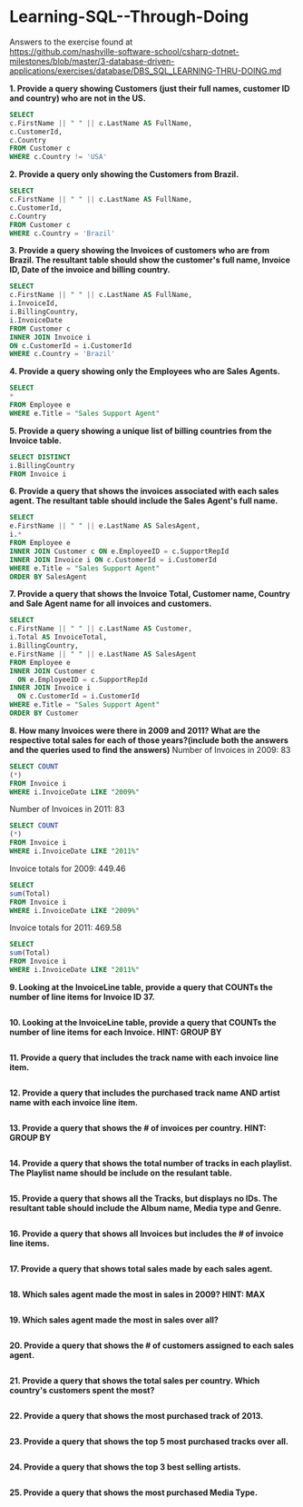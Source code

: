 # Learning-SQL--Through-Doing

Answers to the exercise found at <br> https://github.com/nashville-software-school/csharp-dotnet-milestones/blob/master/3-database-driven-applications/exercises/database/DBS_SQL_LEARNING-THRU-DOING.md


**1. Provide a query showing Customers (just their full names, customer ID and country) who are not in the US.**
```SQL
SELECT
c.FirstName || " " || c.LastName AS FullName,
c.CustomerId,
c.Country
FROM Customer c
WHERE c.Country != 'USA'
```

**2. Provide a query only showing the Customers from Brazil.**
```SQL
SELECT
c.FirstName || " " || c.LastName AS FullName,
c.CustomerId,
c.Country
FROM Customer c
WHERE c.Country = 'Brazil'
```

**3. Provide a query showing the Invoices of customers who are from Brazil. The resultant table should show the customer's full name, Invoice ID, Date of the invoice and billing country.**
```SQL
SELECT
c.FirstName || " " || c.LastName AS FullName,
i.InvoiceId,
i.BillingCountry,
i.InvoiceDate
FROM Customer c
INNER JOIN Invoice i 
ON c.CustomerId = i.CustomerId
WHERE c.Country = 'Brazil'
```

**4. Provide a query showing only the Employees who are Sales Agents.**
```SQL
SELECT 
* 
FROM Employee e
WHERE e.Title = "Sales Support Agent"
```

**5. Provide a query showing a unique list of billing countries from the Invoice table.**
```SQL
SELECT DISTINCT
i.BillingCountry
FROM Invoice i

```

**6. Provide a query that shows the invoices associated with each sales agent. The resultant table should include the Sales Agent's full name.**
```SQL
SELECT
e.FirstName || " " || e.LastName AS SalesAgent,
i.*
FROM Employee e
INNER JOIN Customer c ON e.EmployeeID = c.SupportRepId
INNER JOIN Invoice i ON c.CustomerId = i.CustomerId
WHERE e.Title = "Sales Support Agent"
ORDER BY SalesAgent
```

**7. Provide a query that shows the Invoice Total, Customer name, Country and Sale Agent name for all invoices and customers.**
```SQL
SELECT
c.FirstName || " " || c.LastName AS Customer,
i.Total AS InvoiceTotal,
i.BillingCountry,
e.FirstName || " " || e.LastName AS SalesAgent
FROM Employee e
INNER JOIN Customer c 
  ON e.EmployeeID = c.SupportRepId
INNER JOIN Invoice i 
  ON c.CustomerId = i.CustomerId
WHERE e.Title = "Sales Support Agent"
ORDER BY Customer
```

**8. How many Invoices were there in 2009 and 2011? What are the respective total sales for each of those years?(include both the answers and the queries used to find the answers)**
Number of Invoices in 2009: 83
```SQL
SELECT COUNT 
(*) 
FROM Invoice i
WHERE i.InvoiceDate LIKE "2009%"
```

Number of Invoices in 2011: 83
```SQL
SELECT COUNT 
(*) 
FROM Invoice i
WHERE i.InvoiceDate LIKE "2011%"
```

Invoice totals for 2009: 449.46
```SQL
SELECT 
sum(Total)
FROM Invoice i
WHERE i.InvoiceDate LIKE "2009%"
```

Invoice totals for 2011: 469.58
```SQL
SELECT 
sum(Total)
FROM Invoice i
WHERE i.InvoiceDate LIKE "2011%"
```

**9. Looking at the InvoiceLine table, provide a query that COUNTs the number of line items for Invoice ID 37.**
```SQL

```

**10. Looking at the InvoiceLine table, provide a query that COUNTs the number of line items for each Invoice. HINT: GROUP BY**
```SQL

```

**11. Provide a query that includes the track name with each invoice line item.**
```SQL

```

**12. Provide a query that includes the purchased track name AND artist name with each invoice line item.**
```SQL

```

**13. Provide a query that shows the # of invoices per country. HINT: GROUP BY**
```SQL

```

**14. Provide a query that shows the total number of tracks in each playlist. The Playlist name should be include on the resulant table.**
```SQL

```

**15. Provide a query that shows all the Tracks, but displays no IDs. The resultant table should include the Album name, Media type and Genre.**
```SQL

```

**16. Provide a query that shows all Invoices but includes the # of invoice line items.**
```SQL

```

**17. Provide a query that shows total sales made by each sales agent.**
```SQL

```

**18. Which sales agent made the most in sales in 2009? HINT: MAX**
```SQL

```

**19. Which sales agent made the most in sales over all?**
```SQL

```

**20. Provide a query that shows the # of customers assigned to each sales agent.**
```SQL

```

**21. Provide a query that shows the total sales per country. Which country's customers spent the most?**
```SQL

```

**22. Provide a query that shows the most purchased track of 2013.**
```SQL

```

**23. Provide a query that shows the top 5 most purchased tracks over all.**
```SQL

```

**24. Provide a query that shows the top 3 best selling artists.**
```SQL

```

**25. Provide a query that shows the most purchased Media Type.**
```SQL

```
